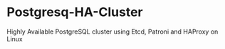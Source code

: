# Postgresq-HA-Cluster
Highly Available PostgreSQL cluster using  Etcd, Patroni and HAProxy on Linux
